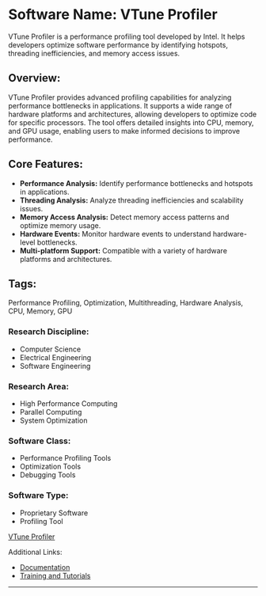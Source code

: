 # Software Name: VTune Profiler
VTune Profiler is a performance profiling tool developed by Intel. It helps developers optimize software performance by identifying hotspots, threading inefficiencies, and memory access issues.

## Overview:
VTune Profiler provides advanced profiling capabilities for analyzing performance bottlenecks in applications. It supports a wide range of hardware platforms and architectures, allowing developers to optimize code for specific processors. The tool offers detailed insights into CPU, memory, and GPU usage, enabling users to make informed decisions to improve performance.

## Core Features:
- **Performance Analysis:** Identify performance bottlenecks and hotspots in applications.
- **Threading Analysis:** Analyze threading inefficiencies and scalability issues.
- **Memory Access Analysis:** Detect memory access patterns and optimize memory usage.
- **Hardware Events:** Monitor hardware events to understand hardware-level bottlenecks.
- **Multi-platform Support:** Compatible with a variety of hardware platforms and architectures.

## Tags:
Performance Profiling, Optimization, Multithreading, Hardware Analysis, CPU, Memory, GPU

### Research Discipline:
- Computer Science
- Electrical Engineering
- Software Engineering

### Research Area:
- High Performance Computing
- Parallel Computing
- System Optimization

### Software Class:
- Performance Profiling Tools
- Optimization Tools
- Debugging Tools

### Software Type:
- Proprietary Software
- Profiling Tool

[VTune Profiler](https://software.intel.com/content/www/us/en/develop/tools/vtune-profiler.html)

Additional Links:
- [Documentation](https://software.intel.com/content/www/us/en/develop/tools/vtune-profiler/documentation.html)
- [Training and Tutorials](https://software.intel.com/content/www/us/en/develop/tools/vtune-profiler/support/training.html)
--------------------------------------
